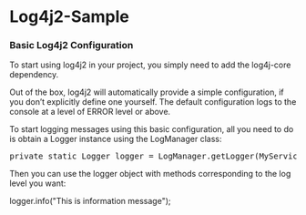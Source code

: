 # Log4j2-Sample

### Basic Log4j2 Configuration
To start using log4j2 in your project, you simply need to add the log4j-core dependency.

Out of the box, log4j2 will automatically provide a simple configuration, if you don’t explicitly define one yourself. The default configuration logs to the console at a level of ERROR level or above.

To start logging messages using this basic configuration, all you need to do is obtain a Logger instance using the LogManager class:
<pre class="prettyprint prettyprinted" style=""><span class="kwd">private</span><span class="pln"> </span><span class="kwd">static</span><span class="pln"> </span><span class="typ">Logger</span><span class="pln"> logger </span><span class="pun">=</span><span class="pln"> </span><span class="typ">LogManager</span><span class="pun">.</span><span class="pln">getLogger</span><span class="pun">(</span><span class="typ">MyService</span><span class="pun">.</span><span class="kwd">class</span><span class="pun">);</span></pre>

Then you can use the logger object with methods corresponding to the log level you want:

logger.info("This is information message");

